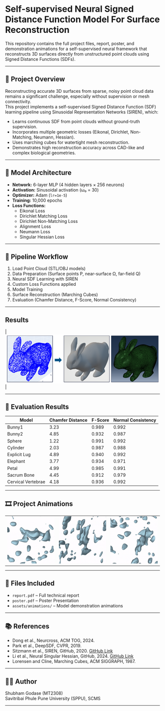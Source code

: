 # Self-supervised Neural Signed Distance Function Model For Surface Reconstruction

This repository contains the full project files, report, poster, and demonstration animations for a self-supervised neural framework that reconstructs 3D surfaces directly from unstructured point clouds using Signed Distance Functions (SDFs).

---

## 🚀 Project Overview

Reconstructing accurate 3D surfaces from sparse, noisy point cloud data remains a significant challenge, especially without supervision or mesh connectivity.  
This project implements a self-supervised Signed Distance Function (SDF) learning pipeline using Sinusoidal Representation Networks (SIREN), which:

- Learns continuous SDF from point clouds without ground-truth supervision.
- Incorporates multiple geometric losses (Eikonal, Dirichlet, Non-Matching, Neumann, Hessian).
- Uses marching cubes for watertight mesh reconstruction.
- Demonstrates high reconstruction accuracy across CAD-like and complex biological geometries.

---

## 🧠 Model Architecture

- **Network:** 6-layer MLP (4 hidden layers × 256 neurons)
- **Activation:** Sinusoidal activation (ω₀ = 30)
- **Optimizer:** Adam (`lr=1e-5`)
- **Training:** 10,000 epochs
- **Loss Functions:**  
    - Eikonal Loss  
    - Dirichlet Matching Loss  
    - Dirichlet Non-Matching Loss  
    - Alignment Loss  
    - Neumann Loss  
    - Singular Hessian Loss

---

## 🔧 Pipeline Workflow

1. Load Point Cloud (STL/OBJ models)
2. Data Preparation (Surface points P, near-surface Ω, far-field Q)
3. Neural SDF Learning with SIREN
4. Custom Loss Functions applied
5. Model Training
6. Surface Reconstruction (Marching Cubes)
7. Evaluation (Chamfer Distance, F-Score, Normal Consistency)

---


## Results

|![](bunny1.png)|


---
## 🎯 Evaluation Results

| Model            | Chamfer Distance | F-Score | Normal Consistency |
|------------------|------------------|---------|---------------------|
| Bunny1          | 3.23             | 0.989   | 0.992               |
| Bunny2          | 4.85             | 0.932   | 0.987               |
| Sphere          | 1.22             | 0.991   | 0.992               |
| Cylinder        | 2.03             | 0.987   | 0.988               |
| Explicit Lug    | 4.89             | 0.940   | 0.992               |
| Elephant        | 3.77             | 0.934   | 0.971               |
| Petal           | 4.99             | 0.985   | 0.991               |
| Sacrum Bone     | 4.45             | 0.912   | 0.979               |
| Cervical Vertebrae | 4.18         | 0.936   | 0.992               |

---

## 🎞 Project Animations

| | | |
|-|-|-|
| ![](assets/animations/animation1.gif) | ![](assets/animations/animation2.gif) | ![](assets/animations/animation3.gif) |


---

## 📄 Files Included

- `report.pdf` – Full technical report
- `poster.pdf` – Poster Presentation
- `assets/animations/` – Model demonstration animations

---

## 📚 References

- Dong et al., Neurcross, ACM TOG, 2024.
- Park et al., DeepSDF, CVPR, 2019.
- Sitzmann et al., SIREN, GitHub, 2020. [GitHub Link](https://github.com/vsitzmann/siren)
- Li et al., Neural Singular Hessian, GitHub, 2024. [GitHub Link](https://github.com/bearprin/Neural-Singular-Hessian)
- Lorensen and Cline, Marching Cubes, ACM SIGGRAPH, 1987.

---

## 👨‍💻 Author

Shubham Godase (MT2308)  
Savitribai Phule Pune University (SPPU), SCMS

---


